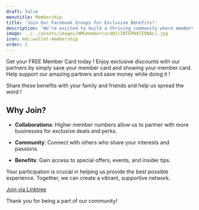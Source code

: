 ```yaml
---
draft: false
menutitle: Membership
title: 'Join Our Facebook Groups for Exclusive Benefits!'
description: 'We’re excited to build a thriving community where members can enjoy exclusive benefits and connect with like-minded individuals. By joining our Facebook groups, you help us grow and enhance our offerings.'
image: ../../assets/images/HMGmembercard01(INTERNATIONAL).jpg
icon: mdi:wallet-membership
order: 2
---
```


Get your FREE Member Card today ! Enjoy exclusive discounts with our partners
by simply save your member card and showing your member card. Help support our amazing
partners and save money while doing it !

Share these benefits with your family and friends and help us spread the word !

## Why Join?

- **Collaborations**: Higher member numbers allow us to partner with more
  businesses for exclusive deals and perks.

- **Community**: Connect with others who share your interests and passions.

- **Benefits**: Gain access to special offers, events, and insider tips.

Your participation is crucial in helping us provide the best possible experience.
Together, we can create a vibrant, supportive network.

[Join via Linktree](https://linktr.ee/hillsmakangroup)

Thank you for being a part of our community!
